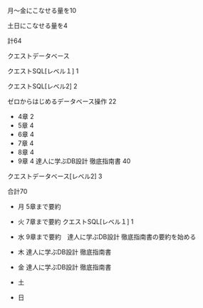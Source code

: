 月〜金にこなせる量を10

土日にこなせる量を4

計64

クエストデータベース

クエストSQL[レベル１] 1

クエストSQL[レベル2] 2

ゼロからはじめるデータベース操作 22
- 4章 2
- 5章 4
- 6章 4
- 7章 4
- 8章 4
- 9章 4
達人に学ぶDB設計 徹底指南書 40

クエストデータベース[レベル2] 3

合計70

- 月 5章まで要約

- 火 7章まで要約 クエストSQL[レベル１] 1

- 水 9章まで要約　達人に学ぶDB設計 徹底指南書の要約を始める

- 木 達人に学ぶDB設計 徹底指南書

- 金 達人に学ぶDB設計 徹底指南書

- 土 

- 日 
